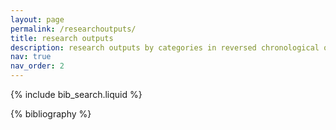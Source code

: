 ```yaml
---
layout: page
permalink: /researchoutputs/
title: research outputs
description: research outputs by categories in reversed chronological order. generated by jekyll-scholar.
nav: true
nav_order: 2
---
```


<!-- _pages/researchoutputs.md -->

<!-- Bibsearch Feature -->

{% include bib_search.liquid %}

<div class="researchoutputs">

{% bibliography %}

</div>
